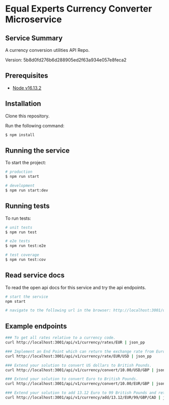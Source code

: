 # Equal Experts Currency Converter Microservice

## Service Summary

A currency conversion utilities API Repo.

Version: 5b8d0fd276b6d288905ed2f63a934e057e8feca2

## Prerequisites

- [Node v16.13.2](https://nodejs.org/en/download/)

## Installation

Clone this repository.

Run the following command:

```bash
$ npm install
```

## Running the service

To start the project:

```bash
# production
$ npm run start

# development
$ npm run start:dev

```

## Running tests

To run tests:

```bash
# unit tests
$ npm run test

# e2e tests
$ npm run test:e2e

# test coverage
$ npm run test:cov
```

## Read service docs

To read the open api docs for this service and try the api endpoints.

```bash
# start the service
npm start

# navigate to the following url in the browser: http://localhost:3001/docs
```

## Example endpoints

```bash
### To get all rates relative to a currency code.
curl http://localhost:3001/api/v1/currency/rates/EUR | json_pp
```

```bash
### Implement an End Point which can return the exchange rate from Euro to Dollars.
curl http://localhost:3001/api/v1/currency/rate/EUR/USD | json_pp
```

```bash
### Extend your solution to convert US dollars to British Pounds.
curl http://localhost:3001/api/v1/currency/convert/10.00/USD/GBP | json_pp
```

```bash
### Extend your solution to convert Euro to British Pounds.
curl http://localhost:3001/api/v1/currency/convert/10.00/EUR/GBP | json_pp
```

```bash
### Extend your solution to add 13.12 Euro to 99 British Pounds and return 185.64 CAD.
curl http://localhost:3001/api/v1/currency/add/13.12/EUR/99/GBP/CAD | json_pp
```
